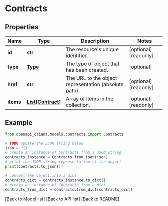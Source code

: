 # Contracts


## Properties

Name | Type | Description | Notes
------------ | ------------- | ------------- | -------------
**id** | **str** | The resource&#39;s unique identifier. | [optional] [readonly] 
**type** | [**Type**](Type.md) | The type of object that has been created. | [optional] 
**href** | **str** | The URL to the object representation (absolute path). | [optional] [readonly] 
**items** | [**List[Contract]**](Contract.md) | Array of items in the collection. | [optional] [readonly] 

## Example

```python
from openapi_client.models.contracts import Contracts

# TODO update the JSON string below
json = "{}"
# create an instance of Contracts from a JSON string
contracts_instance = Contracts.from_json(json)
# print the JSON string representation of the object
print(Contracts.to_json())

# convert the object into a dict
contracts_dict = contracts_instance.to_dict()
# create an instance of Contracts from a dict
contracts_from_dict = Contracts.from_dict(contracts_dict)
```
[[Back to Model list]](../README.md#documentation-for-models) [[Back to API list]](../README.md#documentation-for-api-endpoints) [[Back to README]](../README.md)


